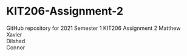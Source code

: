 # KIT206-Assignment-2
GitHub repository for 2021 Semester 1 KIT206 Assignment 2
Matthew  
Xavier  
Dilshad  
Connor  